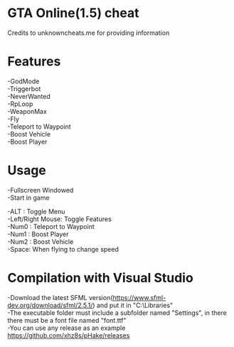 # GTA Online(1.5) cheat 
Credits to unknowncheats.me for providing information

# Features<br/>
-GodMode<br/>
-Triggerbot<br/>
-NeverWanted<br/>
-RpLoop<br/>
-WeaponMax<br/>
-Fly<br/>
-Teleport to Waypoint<br/>
-Boost Vehicle<br/>
-Boost Player<br/>

# Usage
-Fullscreen Windowed<br/>
-Start in game<br/>

-ALT : Toggle Menu<br/>
-Left/Right Mouse: Toggle Features<br/>
-Num0 : Teleport to Waypoint<br/>
-Num1 : Boost Player<br/>
-Num2 : Boost Vehicle<br/>
-Space: When flying to change speed<br/>

# Compilation with Visual Studio
-Download the latest SFML version(https://www.sfml-dev.org/download/sfml/2.5.1/) and put it in "C:\\Libraries\"<br/>
-The executable folder must include a subfolder named "Settings", in there there must be a font file named "font.ttf"<br/>
-You can use any release as an example https://github.com/xhz8s/pHake/releases<br/>

